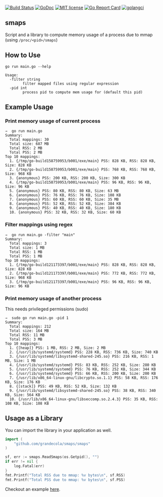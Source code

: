 [![Build Status](https://travis-ci.com/grandecola/smaps.svg?branch=master)](https://travis-ci.com/grandecola/smaps) [![GoDoc](https://godoc.org/github.com/grandecola/smaps/smaps?status.svg)](https://godoc.org/github.com/grandecola/smaps/smaps) [![MIT license](http://img.shields.io/badge/license-MIT-brightgreen.svg)](http://opensource.org/licenses/MIT) [![Go Report Card](https://goreportcard.com/badge/github.com/grandecola/smaps)](https://goreportcard.com/report/github.com/grandecola/smaps) [![golangci](https://golangci.com/badges/github.com/grandecola/smaps.svg)](https://golangci.com/r/github.com/grandecola/smaps)

## smaps

Script and a library to compute memory usage of a process due to mmap (using `/proc/<pid>/smaps`)

## How to Use

`go run main.go --help`

```
Usage:
  -filter string
        filter mapped files using regular expression
  -pid int
        process pid to compute mem usage for (default this pid)
```

## Example Usage

### Print memory usage of current process

```
⇒  go run main.go
Summary:
  Total mappings: 30
  Total size: 687 MB
  Total RSS: 2 MB
  Total PSS: 2 MB
Top 10 mappings:
  1. {/tmp/go-build158759953/b001/exe/main} PSS: 828 KB, RSS: 828 KB, Size: 828 KB
  2. {/tmp/go-build158759953/b001/exe/main} PSS: 768 KB, RSS: 768 KB, Size: 968 KB
  3. {anonymous} PSS: 200 KB, RSS: 200 KB, Size: 300 KB
  4. {/tmp/go-build158759953/b001/exe/main} PSS: 96 KB, RSS: 96 KB, Size: 96 KB
  5. {anonymous} PSS: 80 KB, RSS: 80 KB, Size: 63 MB
  6. {anonymous} PSS: 76 KB, RSS: 76 KB, Size: 108 KB
  7. {anonymous} PSS: 60 KB, RSS: 60 KB, Size: 35 MB
  8. {anonymous} PSS: 52 KB, RSS: 52 KB, Size: 384 KB
  9. {anonymous} PSS: 40 KB, RSS: 40 KB, Size: 180 KB
  10. {anonymous} PSS: 32 KB, RSS: 32 KB, Size: 60 KB
```

### Filter mappings using regex

```
⇒  go run main.go -filter "main"
Summary:
  Total mappings: 3
  Total size: 1 MB
  Total RSS: 1 MB
  Total PSS: 1 MB
Top 10 mappings:
  1. {/tmp/go-build121173397/b001/exe/main} PSS: 828 KB, RSS: 828 KB, Size: 828 KB
  2. {/tmp/go-build121173397/b001/exe/main} PSS: 772 KB, RSS: 772 KB, Size: 968 KB
  3. {/tmp/go-build121173397/b001/exe/main} PSS: 96 KB, RSS: 96 KB, Size: 96 KB
```

### Print memory usage of another process

This needs privileged permissions (sudo)

```
⇒  sudo go run main.go -pid 1
Summary:
  Total mappings: 212
  Total size: 164 MB
  Total RSS: 11 MB
  Total PSS: 3 MB
Top 10 mappings:
  1. {[heap]} PSS: 1 MB, RSS: 2 MB, Size: 2 MB
  2. {/usr/lib/systemd/systemd} PSS: 228 KB, RSS: 736 KB, Size: 740 KB
  3. {/usr/lib/systemd/libsystemd-shared-245.so} PSS: 216 KB, RSS: 1 MB, Size: 1 MB
  4. {/usr/lib/systemd/systemd} PSS: 83 KB, RSS: 252 KB, Size: 280 KB
  5. {/usr/lib/systemd/systemd} PSS: 76 KB, RSS: 252 KB, Size: 344 KB
  6. {/usr/lib/systemd/systemd} PSS: 66 KB, RSS: 200 KB, Size: 200 KB
  7. {/usr/lib/x86_64-linux-gnu/libcrypto.so.1.1} PSS: 58 KB, RSS: 176 KB, Size: 176 KB
  8. {[stack]} PSS: 49 KB, RSS: 52 KB, Size: 132 KB
  9. {/usr/lib/systemd/libsystemd-shared-245.so} PSS: 38 KB, RSS: 340 KB, Size: 564 KB
  10. {/usr/lib/x86_64-linux-gnu/libseccomp.so.2.4.3} PSS: 35 KB, RSS: 108 KB, Size: 108 KB
```

## Usage as a Library

You can import the library in your application as well.

```go
import (
    "github.com/grandecola/smaps/smaps"
)

sf, err := smaps.ReadSmaps(os.Getpid(), "")
if err != nil {
    log.Fatal(err)
}
fmt.Printf("Total RSS due to mmap: %v bytes\n", sf.RSS)
fmt.Printf("Total PSS due to mmap: %v bytes\n", sf.PSS)
```

Checkout an example [here](https://github.com/grandecola/smaps/blob/master/main.go).
